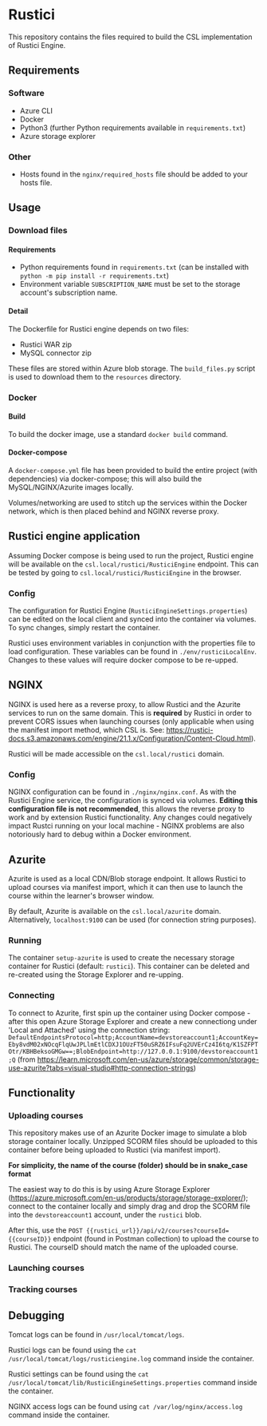 # Rustici

This repository contains the files required to build the CSL implementation of Rustici Engine.

## Requirements

### Software

- Azure CLI
- Docker
- Python3 (further Python requirements available in `requirements.txt`)
- Azure storage explorer

### Other

- Hosts found in the `nginx/required_hosts` file should be added to your hosts file.

## Usage

### Download files

#### Requirements

- Python requirements found in `requirements.txt` (can be installed with `python -m pip install -r requirements.txt`)
- Environment variable `SUBSCRIPTION_NAME` must be set to the storage account's subscription name.

#### Detail

The Dockerfile for Rustici engine depends on two files:

- Rustici WAR zip
- MySQL connector zip

These files are stored within Azure blob storage. The `build_files.py` script is used to download them to the `resources` directory.

### Docker

#### Build

To build the docker image, use a standard `docker build` command.

#### Docker-compose

A `docker-compose.yml` file has been provided to build the entire project (with dependencies) via docker-compose; this will also build the MySQL/NGINX/Azurite images locally.

Volumes/networking are used to stitch up the services within the Docker network, which is then placed behind and NGINX reverse proxy.

## Rustici engine application

Assuming Docker compose is being used to run the project, Rustici engine will be available on the `csl.local/rustici/RusticiEngine` endpoint. This can be tested by going to `csl.local/rustici/RusticiEngine` in the browser.

### Config

The configuration for Rustici Engine (`RusticiEngineSettings.properties`) can be edited on the local client and synced into the container via volumes. To sync changes, simply restart the container.

Rustici uses environment variables in conjunction with the properties file to load configuration. These variables can be found in `./env/rusticiLocalEnv`. Changes to these values will require docker compose to be re-upped.

## NGINX

NGINX is used here as a reverse proxy, to allow Rustici and the Azurite services to run on the same domain. This is **required** by Rustici in order to prevent CORS issues when launching courses (only applicable when using the manifest import method, which CSL is. See: https://rustici-docs.s3.amazonaws.com/engine/21.1.x/Configuration/Content-Cloud.html).

Rustici will be made accessible on the `csl.local/rustici` domain.

### Config

NGINX configuration can be found in `./nginx/nginx.conf`. As with the Rustici Engine service, the configuration is synced via volumes. **Editing this configuration file is not recommended**, this allows the reverse proxy to work and by extension Rustici functionality. Any changes could negatively impact Rustci running on your local machine - NGINX problems are also notoriously hard to debug within a Docker environment.

## Azurite

Azurite is used as a local CDN/Blob storage endpoint. It allows Rustici to upload courses via manifest import, which it can then use to launch the course within the learner's browser window.

By default, Azurite is available on the `csl.local/azurite` domain. Alternatively, `localhost:9100` can be used (for connection string purposes).

### Running

The container `setup-azurite` is used to create the necessary storage container for Rustici (default: `rustici`). This container can be deleted and re-created using the Storage Explorer and re-upping.

### Connecting

To connect to Azurite, first spin up the container using Docker compose - after this open Azure Storage Explorer and create a new connectiong under 'Local and Attached' using the connection string: `DefaultEndpointsProtocol=http;AccountName=devstoreaccount1;AccountKey=Eby8vdM02xNOcqFlqUwJPLlmEtlCDXJ1OUzFT50uSRZ6IFsuFq2UVErCz4I6tq/K1SZFPTOtr/KBHBeksoGMGw==;BlobEndpoint=http://127.0.0.1:9100/devstoreaccount1;Q` (from https://learn.microsoft.com/en-us/azure/storage/common/storage-use-azurite?tabs=visual-studio#http-connection-strings)

## Functionality

### Uploading courses

This repository makes use of an Azurite Docker image to simulate a blob storage container locally. Unzipped SCORM files should be uploaded to this container before being uploaded to Rustici (via manifest import).

**For simplicity, the name of the course (folder) should be in snake_case format**

The easiest way to do this is by using Azure Storage Explorer (https://azure.microsoft.com/en-us/products/storage/storage-explorer/); connect to the container locally and simply drag and drop the SCORM file into the `devstoreaccount1` account, under the `rustici` blob.

After this, use the `POST {{rustici_url}}/api/v2/courses?courseId={{courseID}}` endpoint (found in Postman collection) to upload the course to Rustici. The courseID should match the name of the uploaded course.

### Launching courses

### Tracking courses

## Debugging

Tomcat logs can be found in `/usr/local/tomcat/logs`. 

Rustici logs can be found using the `cat /usr/local/tomcat/logs/rusticiengine.log` command inside the container.

Rustici settings can be found using the `cat /usr/local/tomcat/lib/RusticiEngineSettings.properties` command inside the container.

NGINX access logs can be found using `cat /var/log/nginx/access.log` command inside the container.